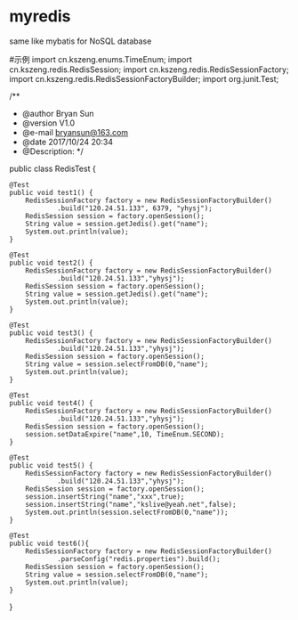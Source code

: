# myredis
same like mybatis for  NoSQL database

#示例
import cn.kszeng.enums.TimeEnum;
import cn.kszeng.redis.RedisSession;
import cn.kszeng.redis.RedisSessionFactory;
import cn.kszeng.redis.RedisSessionFactoryBuilder;
import org.junit.Test;

/**
 * @author Bryan Sun
 * @version V1.0
 * @e-mail bryansun@163.com
 * @date 2017/10/24 20:34
 * @Description:
 */

public class RedisTest {

    @Test
    public void test1() {
        RedisSessionFactory factory = new RedisSessionFactoryBuilder()
                .build("120.24.51.133", 6379, "yhysj");
        RedisSession session = factory.openSession();
        String value = session.getJedis().get("name");
        System.out.println(value);
    }

    @Test
    public void test2() {
        RedisSessionFactory factory = new RedisSessionFactoryBuilder()
                .build("120.24.51.133","yhysj");
        RedisSession session = factory.openSession();
        String value = session.getJedis().get("name");
        System.out.println(value);
    }

    @Test
    public void test3() {
        RedisSessionFactory factory = new RedisSessionFactoryBuilder()
                .build("120.24.51.133","yhysj");
        RedisSession session = factory.openSession();
        String value = session.selectFromDB(0,"name");
        System.out.println(value);
    }

    @Test
    public void test4() {
        RedisSessionFactory factory = new RedisSessionFactoryBuilder()
                .build("120.24.51.133","yhysj");
        RedisSession session = factory.openSession();
        session.setDataExpire("name",10, TimeEnum.SECOND);
    }

    @Test
    public void test5() {
        RedisSessionFactory factory = new RedisSessionFactoryBuilder()
                .build("120.24.51.133","yhysj");
        RedisSession session = factory.openSession();
        session.insertString("name","xxx",true);
        session.insertString("name","kslive@yeah.net",false);
        System.out.println(session.selectFromDB(0,"name"));
    }

    @Test
    public void test6(){
        RedisSessionFactory factory = new RedisSessionFactoryBuilder()
                .parseConfig("redis.properties").build();
        RedisSession session = factory.openSession();
        String value = session.selectFromDB(0,"name");
        System.out.println(value);
    }
}
